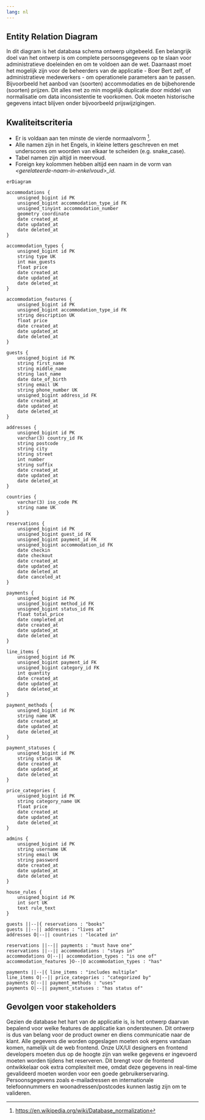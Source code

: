 ```yaml
---
lang: nl
---
```


## Entity Relation Diagram

In dit diagram is het databasa schema ontwerp uitgebeeld. Een belangrijk doel van het
ontwerp is om complete persoonsgegevens op te slaan voor administratieve doeleinden en om
te voldoen aan de wet. Daarnaast moet het mogelijk zijn voor de beheerders van de
applicatie - Boer Bert zelf, of administratieve medewerkers - om operationele parameters
aan te passen. Bijvoorbeeld het aanbod van (soorten) accommodaties en de bijbehorende
(soorten) prijzen. Dit alles met zo min mogelijk duplicatie door middel van normalisatie
om data inconsistentie te voorkomen. Ook moeten historische gegevens intact blijven onder
bijvoorbeeld prijswijzigingen.

## Kwaliteitscriteria

- Er is voldaan aan ten minste de vierde normaalvorm [^norm].
- Alle namen zijn in het Engels, in kleine letters geschreven en met underscores om
  woorden van elkaar te scheiden (e.g. snake_case).
- Tabel namen zijn altijd in meervoud.
- Foreign key kolommen hebben altijd een naam in
  de vorm van _\<gerelateerde-naam-in-enkelvoud\>\_id_.

[^norm]: https://en.wikipedia.org/wiki/Database_normalization

```mermaid
erDiagram

accommodations {
    unsigned_bigint id PK
    unsigned_bigint accommodation_type_id FK
    unsigned_tinyint accommodation_number
    geometry coordinate
    date created_at
    date updated_at
    date deleted_at
}

accommodation_types {
    unsigned_bigint id PK
    string type UK
    int max_guests
    float price
    date created_at
    date updated_at
    date deleted_at
}

accommodation_features {
    unsigned_bigint id PK
    unsigned_bigint accommodation_type_id FK
    string description UK
    float price
    date created_at
    date updated_at
    date deleted_at
}

guests {
    unsigned_bigint id PK
    string first_name
    string middle_name
    string last_name
    date date_of_birth
    string email UK
    string phone_number UK
    unsigned_bigint address_id FK
    date created_at
    date updated_at
    date deleted_at
}

addresses {
    unsigned_bigint id PK
    varchar(3) country_id FK
    string postcode
    string city
    string street
    int number
    string suffix
    date created_at
    date updated_at
    date deleted_at
}

countries {
    varchar(3) iso_code PK
    string name UK
}

reservations {
    unsigned_bigint id PK
    unsigned_bigint guest_id FK
    unsigned_bigint payment_id FK
    unsigned_bigint accommodation_id FK
    date checkin
    date checkout
    date created_at
    date updated_at
    date deleted_at
    date canceled_at
}

payments {
    unsigned_bigint id PK
    unsigned_bigint method_id FK
    unsigned_bigint status_id FK
    float total_price
    date completed_at
    date created_at
    date updated_at
    date deleted_at
}

line_items {
    unsigned_bigint id PK
    unsigned_bigint payment_id FK
    unsigned_bigint category_id FK
    int quantity
    date created_at
    date updated_at
    date deleted_at
}

payment_methods {
    unsigned_bigint id PK
    string name UK
    date created_at
    date updated_at
    date deleted_at
}

payment_statuses {
    unsigned_bigint id PK
    string status UK
    date created_at
    date updated_at
    date deleted_at
}

price_categories {
    unsigned_bigint id PK
    string category_name UK
    float price
    date created_at
    date updated_at
    date deleted_at
}

admins {
    unsigned_bigint id PK
    string username UK
    string email UK
    string password
    date created_at
    date updated_at
    date deleted_at
}

house_rules {
    unsigned_bigint id PK
    int sort UK
    text rule_text
}

guests ||--|{ reservations : "books"
guests ||--|| addresses : "lives at"
addresses O|--|| countries : "located in"

reservations ||--|| payments : "must have one"
reservations ||--|| accommodations : "stays in"
accommodations O|--|| accommodation_types : "is one of"
accommodation_features }O--|O accommodation_types : "has"

payments ||--|{ line_items : "includes multiple"
line_items O|--|| price_categories : "categorized by"
payments O|--|| payment_methods : "uses"
payments O|--|| payment_statuses : "has status of"
```

## Gevolgen voor stakeholders

Gezien de database het hart van de applicatie is, is het ontwerp daarvan bepalend voor
welke features de applicatie kan ondersteunen. Dit ontwerp is dus van belang voor de
product owner en diens communicatie naar de klant. Alle gegevens die worden opgeslagen
moeten ook ergens vandaan komen, namelijk uit de web frontend. Onze UX/UI designers en
frontend developers moeten dus op de hoogte zijn van welke gegevens er ingevoerd moeten
worden tijdens het reserveren. Dit brengt voor de frontend ontwikkelaar ook extra
complexiteit mee, omdat deze gegevens in real-time gevalideerd moeten worden voor een
goede gebruikerservaring. Persoonsgegevens zoals e-mailadressen en internationale
telefoonnummers en woonadressen/postcodes kunnen lastig zijn om te valideren.
